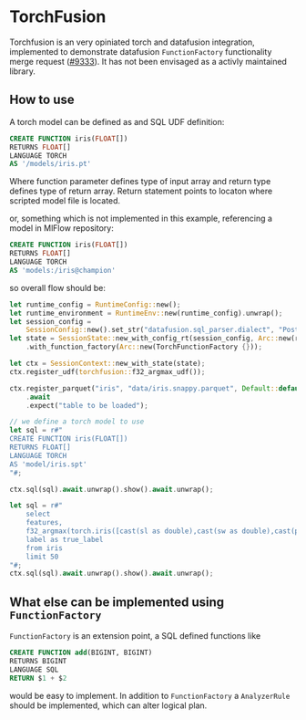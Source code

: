 # TorchFusion

Torchfusion is an very opiniated torch and datafusion integration, implemented to demonstrate datafusion `FunctionFactory` functionality merge request ([#9333](https://github.com/apache/arrow-datafusion/pull/9333)). It has not been envisaged as a activly maintained library.

## How to use

A torch model can be defined as and SQL UDF definition:

```sql
CREATE FUNCTION iris(FLOAT[])
RETURNS FLOAT[]
LANGUAGE TORCH
AS '/models/iris.pt'
```

Where function parameter defines type of input array and return type defines type of return array. 
Return statement points to locaton where scripted model file is located.

or, something which is not implemented in this example, referencing a model in MlFlow repository:

```sql
CREATE FUNCTION iris(FLOAT[])
RETURNS FLOAT[]
LANGUAGE TORCH
AS 'models:/iris@champion'
```

so overall flow should be:

```rust
let runtime_config = RuntimeConfig::new();
let runtime_environment = RuntimeEnv::new(runtime_config).unwrap();
let session_config =
    SessionConfig::new().set_str("datafusion.sql_parser.dialect", "PostgreSQL");
let state = SessionState::new_with_config_rt(session_config, Arc::new(runtime_environment))
    .with_function_factory(Arc::new(TorchFunctionFactory {}));

let ctx = SessionContext::new_with_state(state);
ctx.register_udf(torchfusion::f32_argmax_udf());

ctx.register_parquet("iris", "data/iris.snappy.parquet", Default::default())
    .await
    .expect("table to be loaded");

// we define a torch model to use
let sql = r#"
CREATE FUNCTION iris(FLOAT[])
RETURNS FLOAT[]
LANGUAGE TORCH
AS 'model/iris.spt'
"#;

ctx.sql(sql).await.unwrap().show().await.unwrap();

let sql = r#"
    select 
    features, 
    f32_argmax(torch.iris([cast(sl as double),cast(sw as double),cast(pl as double),cast(pw as double)])) as infered_label, 
    label as true_label
    from iris 
    limit 50
"#;
ctx.sql(sql).await.unwrap().show().await.unwrap();
```


## What else can be implemented using `FunctionFactory`

`FunctionFactory` is an extension point, a SQL defined functions like

```sql
CREATE FUNCTION add(BIGINT, BIGINT)
RETURNS BIGINT
LANGUAGE SQL
RETURN $1 + $2
```

would be easy to implement. In addition to `FunctionFactory` a `AnalyzerRule` should be implemented, which can alter logical plan.
